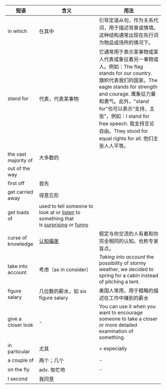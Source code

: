 | 短语                 | 含义                                                                                                                                                                                                                                                                   | 用法                                                                                                                                                                                                                                                                                                                        |
| -------------------- | ---------------------------------------------------------------------------------------------------------------------------------------------------------------------------------------------------------------------------------------------------------------------- | --------------------------------------------------------------------------------------------------------------------------------------------------------------------------------------------------------------------------------------------------------------------------------------------------------------------------- |
| in which             | 在其中                                                                                                                                                                                                                                                                 | 引导定语从句，作为关系代词，用于描述背景或情境。这种结构通常出现在先行词为物品或场所的情况下。                                                                                                                                                                                                                              |
| stand for            | 代表，代表某事物                                                                                                                                                                                                                                                       | 它通常用于表示某事物或某人代表或象征着另一事物或人。例如：The flag stands for our country. 旗帜代表我们的国家。The eagle stands for strength and courage. 鹰象征力量和勇气。此外，"stand for"也可以表示“支持，主张”，例如：I stand for free speech. 我支持言论自由。They stood for equal rights for all. 他们主张人人平等。 |
| the vast majority of | 大多数的                                                                                                                                                                                                                                                               |                                                                                                                                                                                                                                                                                                                             |
| out of the way       |                                                                                                                                                                                                                                                                        |                                                                                                                                                                                                                                                                                                                             |
| first off            | 首先                                                                                                                                                                                                                                                                   |                                                                                                                                                                                                                                                                                                                             |
| get carried away     | 得意忘形                                                                                                                                                                                                                                                               |                                                                                                                                                                                                                                                                                                                             |
| get loads of         | used to tell someone to look at or [listen](https://www.ldoceonline.com/dictionary/listen "listen") to something that is [surprising](https://www.ldoceonline.com/dictionary/surprising "surprising") or [funny](https://www.ldoceonline.com/dictionary/funny "funny") |                                                                                                                                                                                                                                                                                                                             |
| curse of knowledge   | [认知偏差](https://en.wikipedia.org/wiki/Curse_of_knowledge)                                                                                                                                                                                                                                                               | 假定与你交流的人有着和你完全相同的认知。也称专家盲点。
| take into account    | 考虑（as in consider）                                                                                                                                                                                                                                                 | _Taking into account_ the possibility of stormy weather, we decided to spring for a cabin instead of pitching a tent.                                                                                                                                                                                                       |
| figure salary        | 几位数的薪水，如 six figure salary                                                                                                                                                                                                                                     | 美国人常用，用于粗略的描述在工作中赚到的薪水                                                                                                                                                                                                                                                                                |
| give a closer look   | -                                                                                                                                                                                                                                                                      | You can use it when you want to encourage someone to take a closer or more detailed examination of something.                                                                                                                                                                                                               |
| in particular        | 尤其                                                                                                                                                                                                                                                                   | = especially                                                                                                                                                                                                                                                                                                                |
| a couple of          | 两个；几个                                                                                                                                                                                                                                                             | -                                                                                                                                                                                                                                                                                                                           |
| on the fly           | adv. 匆忙地                                                                                                                                                                                                                                                            | -                                                                                                                                                                                                                                                                                                                           |
| I second             | 我同意                                                                                                                                                                                                                                                                 |                                                                                                                                                                                                                                                                                                                             |
